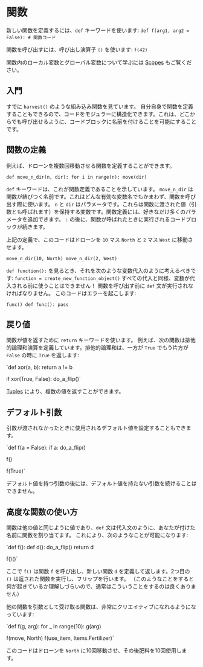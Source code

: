 # 関数
新しい関数を定義するには、`def` キーワードを使います:
`def f(arg1, arg2 = False):
	# 関数コード`

関数を呼び出すには、呼び出し演算子 `()` を使います:
`f(42)`

関数内のローカル変数とグローバル変数について学ぶには [Scopes](docs/scripting/scopes.md) もご覧ください。

## 入門
すでに `harvest()` のような組み込み関数を見ています。
自分自身で関数を定義することもできるので、コードをモジュラーに構造化できます。これは、どこからでも呼び出せるように、コードブロックに名前を付けることを可能にすることです。

## 関数の定義
例えば、ドローンを複数回移動させる関数を定義することができます。

`def move_n_dir(n, dir):
	for i in range(n):
		move(dir)`

`def` キーワードは、これが関数定義であることを示しています。
`move_n_dir` は関数が結びつく名前です。これはどんな有効な変数名でもかまわず、関数を呼び出す際に使います。
`n` と `dir` はパラメータです。これらは関数に渡された値（引数とも呼ばれます）を保持する変数です。関数定義には、好きなだけ多くのパラメータを追加できます。
`:` の後に、関数が呼ばれたときに実行されるコードブロックが続きます。

上記の定義で、このコードはドローンを `10` マス `North` と `2` マス `West` に移動させます。

`move_n_dir(10, North)
move_n_dir(2, West)`

`def function():` を見るとき、それを次のような変数代入のように考えるべきです:
`function = create_new_function_object()`
すべての代入と同様、変数が代入される前に使うことはできません！
関数を呼び出す前に `def` 文が実行されなければなりません。
このコードはエラーを起こします:

`func()
def func():
	pass`

## 戻り値
関数が値を返すために `return` キーワードを使います。
例えば、次の関数は排他的論理和演算を定義しています。排他的論理和は、一方が `True` でもう片方が `False` の時に `True` を返します:

`def xor(a, b):
	return a != b

if xor(True, False):
	do_a_flip()`

[Tuples](docs/scripting/tuples.md) により、複数の値を返すことができます。

## デフォルト引数
引数が渡されなかったときに使用されるデフォルト値を設定することもできます。

`def f(a = False):
	if a:
		do_a_flip()

f()

f(True)`

デフォルト値を持つ引数の後には、デフォルト値を持たない引数を続けることはできません。

## 高度な関数の使い方
関数は他の値と同じように値であり、`def` 文は代入文のように、あなたが付けた名前に関数を割り当てます。
これにより、次のようなことが可能になります:

`def f():
	def d():
		do_a_flip()
	return d

f()()`

ここで `f()` は関数 `f` を呼び出し、新しい関数 `d` を定義して返します。2つ目の `()` は返された関数を実行し、フリップを行います。
（このようなことをすると何が起きているか理解しづらいので、通常はこういうことをするのは良くありません）

他の関数を引数として受け取る関数は、非常にクリエイティブになれるようになっています:

`def f(g, arg):
	for _ in range(10):
		g(arg)

f(move, North)
f(use_item, Items.Fertilizer)`

このコードはドローンを `North` に10回移動させ、その後肥料を10回使用します。
